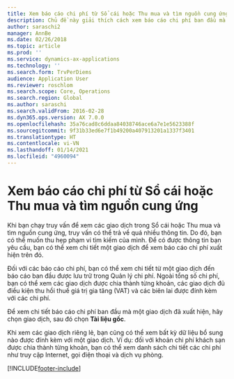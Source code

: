 ```yaml
---
title: Xem báo cáo chi phí từ Sổ cái hoặc Thu mua và tìm nguồn cung ứng
description: Chủ đề này giải thích cách xem báo cáo chi phí ban đầu mà một giao dịch đã xuất hiện.
author: saraschi2
manager: AnnBe
ms.date: 02/26/2018
ms.topic: article
ms.prod: ''
ms.service: dynamics-ax-applications
ms.technology: ''
ms.search.form: TrvPerDiems
audience: Application User
ms.reviewer: roschlom
ms.search.scope: Core, Operations
ms.search.region: Global
ms.author: saraschi
ms.search.validFrom: 2016-02-28
ms.dyn365.ops.version: AX 7.0.0
ms.openlocfilehash: 35a76cad8c6ddaa84038746ace6a7e1e5623388f
ms.sourcegitcommit: 9f31b33ed6e7f1b49200a407913201a1337f3401
ms.translationtype: HT
ms.contentlocale: vi-VN
ms.lasthandoff: 01/14/2021
ms.locfileid: "4960094"
---
```

# <a name="view-an-expense-report-from-general-ledger-or-procurement-and-sourcing"></a>Xem báo cáo chi phí từ Sổ cái hoặc Thu mua và tìm nguồn cung ứng

Khi bạn chạy truy vấn để xem các giao dịch trong Sổ cái hoặc Thu mua và tìm nguồn cung ứng, truy vấn có thể trả về quá nhiều thông tin. Do đó, bạn có thể muốn thu hẹp phạm vi tìm kiếm của mình. Để có được thông tin bạn yêu cầu, bạn có thể xem chi tiết một giao dịch để xem báo cáo chi phí xuất hiện trên đó.

Đối với các báo cáo chi phí, bạn có thể xem chi tiết từ một giao dịch đến báo cáo ban đầu được lưu trữ trong Quản lý chi phí. Ngoài tổng số chi phí, bạn có thể xem các giao dịch được chia thành từng khoản, các giao dịch đủ điều kiện thu hồi thuế giá trị gia tăng (VAT) và các biên lai được đính kèm với các chi phí.

Để xem chi tiết báo cáo chi phí ban đầu mà một giao dịch đã xuất hiện, hãy chọn giao dịch, sau đó chọn **Tài liệu gốc**.

Khi xem các giao dịch riêng lẻ, bạn cũng có thể xem bất kỳ dữ liệu bổ sung nào được đính kèm với một giao dịch. Ví dụ: đối với khoản chi phí khách sạn được chia thành từng khoản, bạn có thể xem danh sách chi tiết các chi phí như truy cập Internet, gọi điện thoại và dịch vụ phòng.


[!INCLUDE[footer-include](../includes/footer-banner.md)]